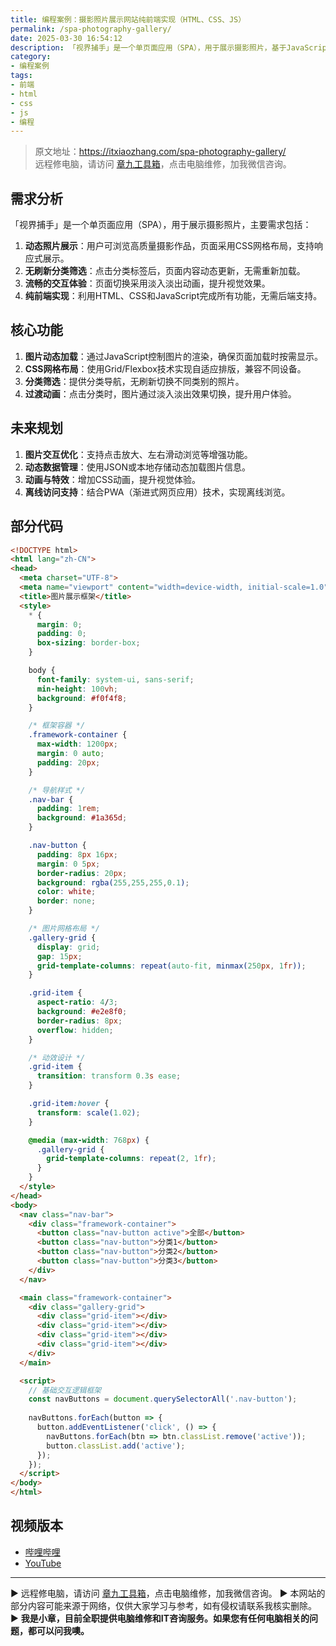 ```yaml
---
title: 编程案例：摄影照片展示网站纯前端实现（HTML、CSS、JS）
permalink: /spa-photography-gallery/
date: 2025-03-30 16:54:12
description: 「视界捕手」是一个单页面应用（SPA），用于展示摄影照片，基于JavaScript动态加载图片内容，使用CSS网格布局实现响应式展示。页面切换时，通过淡入淡出动画实现平滑过渡，所有交互均无需重新加载页面。
category:
- 编程案例
tags:
- 前端
- html
- css
- js
- 编程
---
```


> 原文地址：<https://itxiaozhang.com/spa-photography-gallery/>  
> 远程修电脑，请访问 [章九工具箱](https://zhang9.com/)，点击电脑维修，加我微信咨询。 

## 需求分析  

「视界捕手」是一个单页面应用（SPA），用于展示摄影照片，主要需求包括：  

1. **动态照片展示**：用户可浏览高质量摄影作品，页面采用CSS网格布局，支持响应式展示。  
2. **无刷新分类筛选**：点击分类标签后，页面内容动态更新，无需重新加载。  
3. **流畅的交互体验**：页面切换采用淡入淡出动画，提升视觉效果。  
4. **纯前端实现**：利用HTML、CSS和JavaScript完成所有功能，无需后端支持。  

## 核心功能  

1. **图片动态加载**：通过JavaScript控制图片的渲染，确保页面加载时按需显示。  
2. **CSS网格布局**：使用Grid/Flexbox技术实现自适应排版，兼容不同设备。  
3. **分类筛选**：提供分类导航，无刷新切换不同类别的照片。  
4. **过渡动画**：点击分类时，图片通过淡入淡出效果切换，提升用户体验。  

## 未来规划  

1. **图片交互优化**：支持点击放大、左右滑动浏览等增强功能。  
2. **动态数据管理**：使用JSON或本地存储动态加载图片信息。  
3. **动画与特效**：增加CSS动画，提升视觉体验。  
4. **离线访问支持**：结合PWA（渐进式网页应用）技术，实现离线浏览。  

## 部分代码  

```html
<!DOCTYPE html>
<html lang="zh-CN">
<head>
  <meta charset="UTF-8">
  <meta name="viewport" content="width=device-width, initial-scale=1.0">
  <title>图片展示框架</title>
  <style>
    * {
      margin: 0;
      padding: 0;
      box-sizing: border-box;
    }

    body {
      font-family: system-ui, sans-serif;
      min-height: 100vh;
      background: #f0f4f8;
    }

    /* 框架容器 */
    .framework-container {
      max-width: 1200px;
      margin: 0 auto;
      padding: 20px;
    }

    /* 导航样式 */
    .nav-bar {
      padding: 1rem;
      background: #1a365d;
    }

    .nav-button {
      padding: 8px 16px;
      margin: 0 5px;
      border-radius: 20px;
      background: rgba(255,255,255,0.1);
      color: white;
      border: none;
    }

    /* 图片网格布局 */
    .gallery-grid {
      display: grid;
      gap: 15px;
      grid-template-columns: repeat(auto-fit, minmax(250px, 1fr));
    }

    .grid-item {
      aspect-ratio: 4/3;
      background: #e2e8f0;
      border-radius: 8px;
      overflow: hidden;
    }

    /* 动效设计 */
    .grid-item {
      transition: transform 0.3s ease;
    }

    .grid-item:hover {
      transform: scale(1.02);
    }

    @media (max-width: 768px) {
      .gallery-grid {
        grid-template-columns: repeat(2, 1fr);
      }
    }
  </style>
</head>
<body>
  <nav class="nav-bar">
    <div class="framework-container">
      <button class="nav-button active">全部</button>
      <button class="nav-button">分类1</button>
      <button class="nav-button">分类2</button>
      <button class="nav-button">分类3</button>
    </div>
  </nav>

  <main class="framework-container">
    <div class="gallery-grid">
      <div class="grid-item"></div>
      <div class="grid-item"></div>
      <div class="grid-item"></div>
      <div class="grid-item"></div>
    </div>
  </main>

  <script>
    // 基础交互逻辑框架
    const navButtons = document.querySelectorAll('.nav-button');
    
    navButtons.forEach(button => {
      button.addEventListener('click', () => {
        navButtons.forEach(btn => btn.classList.remove('active'));
        button.classList.add('active');
      });
    });
  </script>
</body>
</html>
```

## 视频版本

- [哔哩哔哩](https://space.bilibili.com/3546607630944387)
- [YouTube](https://www.youtube.com/@itxiaozhang)

---
▶ 远程修电脑，请访问 [章九工具箱](https://zhang9.com/)，点击电脑维修，加我微信咨询。 
▶ 本网站的部分内容可能来源于网络，仅供大家学习与参考，如有侵权请联系我核实删除。  
▶ **我是小章，目前全职提供电脑维修和IT咨询服务。如果您有任何电脑相关的问题，都可以问我噢。**  
